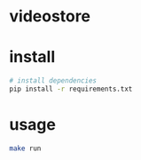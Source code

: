 # videostore

# install

```sh
# install dependencies
pip install -r requirements.txt
```

# usage

```sh
make run
```
